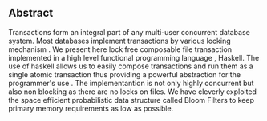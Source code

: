 ## Abstract 

Transactions form an integral part of any multi-user concurrent database system. 
Most databases implement transactions by various locking mechanism . We present 
here lock free composable file transaction implemented in a high level 
functional programming language , Haskell. The use of haskell allows  us to easily 
compose transactions and run them as a single atomic transaction thus providing 
a powerful abstraction for the programmer's use . The implementantion is not 
only highly concurrent but also non blocking as there are no locks on files. 
We have cleverly exploited the space efficient probabilistic data structure 
called Bloom Filters to keep primary memory requirements as low as possible.


